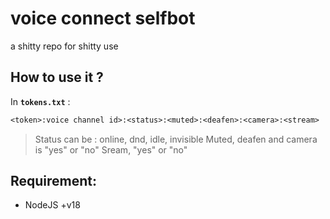 # voice connect selfbot

a shitty repo for shitty use

## How to use it ?
In **`tokens.txt`** :
```txt
<token>:voice channel id>:<status>:<muted>:<deafen>:<camera>:<stream>
```
> Status can be : online, dnd, idle, invisible
> Muted, deafen and camera is "yes" or "no"
> Sream, "yes" or "no"

## Requirement:

- NodeJS +v18
